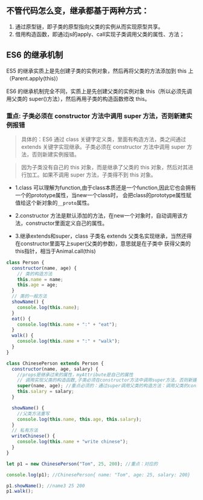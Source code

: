 ## 不管代码怎么变，继承都基于两种方式：
1. 通过原型链，即子类的原型指向父类的实例从而实现原型共享。
2. 借用构造函数，即通过js的apply、call实现子类调用父类的属性、方法；

## ES6 的继承机制
ES5 的继承实质上是先创建子类的实例对象，然后再将父类的方法添加到 this 上（Parent.apply(this)）

ES6 的继承机制完全不同，实质上是先创建父类的实例对象 this（所以必须先调用父类的 super()方法），然后再用子类的构造函数修改 this。

### 重点: 子类必须在 constructor 方法中调用 super 方法，否则新建实例报错
>具体的：ES6 通过 class 关键字定义类，里面有构造方法，类之间通过 extends 关键字实现继承。子类必须在 constructor 方法中调用 super 方法，否则新建实例报错。

>因为子类没有自己的 this 对象，而是继承了父类的 this 对象，然后对其进行加工。如果不调用 super 方法，子类得不到 this 对象。

- 1.class 可以理解为function,由于class本质还是一个function,因此它也会拥有一个的prototype属性，当new一个class时，
会把class的prototype属性赋值给这个新对象的`__proto`属性。

- 2.constructor 方法是默认添加的方法，在new一个对象时，自动调用该方法，constructor里面定义自己的属性。

- 3.继承extends和super，class 子类名 extends 父类名实现继承，当然还得在constructor里面写上super(父类的参数)，意思就是在子类中
获得父类的this指针，相当于Animal.call(this)
```js
class Person {
  constructor(name, age) {
    // 类的构造方法
    this.name = name;
    this.age = age;
  }
  // 类的一般方法
  showName() {
    console.log(this.name);
  }
  eat() {
    console.log(this.name + ":" + "eat");
  }
  walk() {
    console.log(this.name + ":" + "walk");
  }
}

class ChinesePerson extends Person {
  constructor(name, age, salary) {
    //props是继承过来的属性，myAttribute是自己的属性
    // 调用实现父类的构造函数,子类必须在constructor方法中调用super方法，否则新建实例时会报错
    super(name, age); //重点必须的：通过super调用父类的构造方法：调用父类的constructor(),Person.call(this, name,name);
    this.salary = salary;
  }

  showName() {
    //父类方法重写
    console.log(this.name, this.age, this.salary);
  }
  // 私有方法
  writeChinese() {
    console.log(this.name + "write chinese");
  }
}

let p1 = new ChinesePerson("Tom", 25, 200); //重点：对应的

console.log(p1); //ChinesePerson{ name: "Tom", age: 25, salary: 200}

p1.showName(); //name3 25 200
p1.walk();
```
